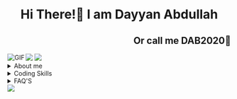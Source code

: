 <h1 align="center">Hi There!🤟 I am Dayyan Abdullah</h1>
<h2 align="right"> Or call me DAB2020👋</h2>
<img align="left" alt="GIF" src="https://github.com/AristodamusAdairs/GIF-Collection/blob/main/text.gif">
<img src="https://github.com/AristodamusAdairs/AristodamusAdairs/blob/main/Images/cooltext389198220794855.gif">
<img src="https://github.com/AristodamusAdairs/GIF-Collection/blob/main/text%20(1).gif">
<details>

  <summary>About me</summary>

  <p>I am a computer guy who has an ambition to improve the computer technology. I am a server owner and made my own Netflix like server which is free of cost to view films!</p>

</details>
<details>
<summary>Coding Skills</summary>

  <code><img src="https://github.com/abranhe/programming-languages-logos/blob/master/src/python/python_48x48.png"> <img src="https://github.com/abranhe/programming-languages-logos/blob/master/src/html/html_32x32.png"> <img src="https://github.com/abranhe/programming-languages-logos/blob/master/src/c/c_32x32.png"><img src="https://github.com/abranhe/programming-languages-logos/blob/master/src/cpp/cpp_32x32.png"></code>
  <p> To sum it up:</p>
  
  ![Anurag's GitHub stats](https://github-readme-stats.vercel.app/api?username=dab2020&show_icons=true&theme=synthwave)
  
  [![Top Langs](https://github-readme-stats.vercel.app/api/top-langs/?username=dab2020&layout=compact&theme=synthwave)](https://github.com/dab2020/github-readme-stats)

![Metrics](https://metrics.lecoq.io/dab2020?template=terminal&base.header=0&base.activity=0&base.repositories=0&base.metadata=0&languages=1&languages.limit=8&languages.colors=github&languages.threshold=0%25&config.timezone=America%2FToronto)
</details>

<details>
  <summary>FAQ'S</summary>
  <img src="https://github.com/AristodamusAdairs/AristodamusAdairs/blob/main/Images/text%20(1).gif" alt="gif">
  <h3>Are you computer worm?</h3>
  <p>No sorry I am not! I balance a life between coding and humour. And I study Maths and I know everything about Quaid E Azam University. Hehehehe! But mind your question</p>
  <h3>Who are your best friends?</h3>
  <p>My best friend is Ibrahim Abbasi. Ibrahim Touqeer or whatever you can say him lol! He is on facebook</p>
  <p>Click <a href="https://www.facebook.com/ibrahimabbasi.ibrahim.12">here</a> to see his Facebook and contact him via there.</p>
  <h3>Who are your best rivals?</h3>
  <p>Not that much;my competitive rival is Aitzaz Imtiaz. We have been friends but we are competitive rivals! To see his account click <a href="https://github.com/AristodamusAdairs">here</a></p> 
  <h3>I am not interested in these questions or how can I contact you?</h3>
  <p>Please create a issue on this repo and tell me anything. I will respond to the nearest hour as possible.</p>
</details> 
<img src="https://user-images.githubusercontent.com/83016476/129183576-ab8ebbb5-76c7-4a18-ab56-aaee3bd2cb74.gif">
